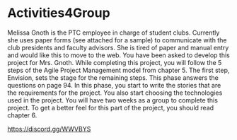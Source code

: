 # Activities4Group
Melissa Gnoth is the PTC employee in charge of student clubs. Currently she uses paper forms (see attached for a sample) to communicate with the club presidents and faculty advisors. She is tired of paper and manual entry and would like this to move to the web. You have been asked to develop this project for Mrs. Gnoth. While completing this project, you will follow the 5 steps of the Agile Project Management model from chapter 5. The first step, Envision, sets the stage for the remaining steps. This phase answers the questions on page 94. In this phase, you start to write the stories that are the requirements for the project. You also start choosing the technologies used in the project. You will have two weeks as a group to complete this project. To get a better feel for this part of the project, you should read chapter 6.

https://discord.gg/WWVBYS
